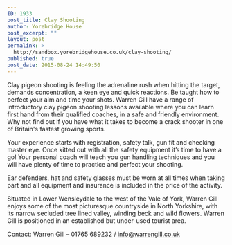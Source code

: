 ```yaml
---
ID: 1933
post_title: Clay Shooting
author: Yorebridge House
post_excerpt: ""
layout: post
permalink: >
  http://sandbox.yorebridgehouse.co.uk/clay-shooting/
published: true
post_date: 2015-08-24 14:49:50
---
```

Clay pigeon shooting is feeling the adrenaline rush when hitting the target, demands concentration, a keen eye and quick reactions. Be taught how to perfect your aim and time your shots. Warren Gill have a range of introductory clay pigeon shooting lessons available where you can learn first hand from their qualified coaches, in a safe and friendly environment. Why not find out if you have what it takes to become a crack shooter in one of Britain's fastest growing sports.

Your experience starts with registration, safety talk, gun fit and checking master eye. Once kitted out with all the safety equipment it’s time to have a go! Your personal coach will teach you gun handling techniques and you will have plenty of time to practice and perfect your shooting.

Ear defenders, hat and safety glasses must be worn at all times when taking part and all equipment and insurance is included in the price of the activity.

Situated in Lower Wensleydale to the west of the Vale of York, Warren Gill enjoys some of the most picturesque countryside in North Yorkshire, with its narrow secluded tree lined valley, winding beck and wild flowers. Warren Gill is positioned in an established but under-used tourist area.

Contact:
Warren Gill – 01765 689232 / info@warrengill.co.uk